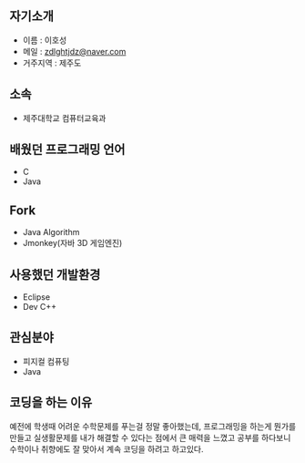 ## 자기소개

* 이름 : 이호성
* 메일 : [zdlghtjdz@naver.com](www.naver.com)
* 거주지역 : 제주도

## 소속

* 제주대학교 컴퓨터교육과


## 배웠던 프로그래밍 언어

* C
* Java


## Fork

* Java Algorithm
* Jmonkey(자바 3D 게임엔진)



## 사용했던 개발환경

* Eclipse
* Dev C++


## 관심분야

* 피지컬 컴퓨팅
* Java

## 코딩을 하는 이유

예전에 학생때 어려운 수학문제를 푸는걸 정말 좋아했는데,
프로그래밍을 하는게 뭔가를 만들고 실생활문제를 내가 해결할 수 있다는 점에서 
큰 매력을 느꼈고 공부를 하다보니 수학이나 취향에도 잘 맞아서 계속 코딩을 하려고 하고있다.

